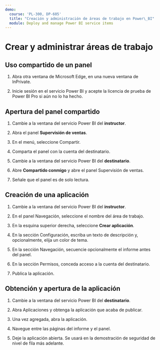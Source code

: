 ```yaml
---
demo:
  course: 'PL-300, DP-605'
  title: "Creación y administración de áreas de trabajo en Power\_BI"
  module: Deploy and manage Power BI service items
---
```


# Crear y administrar áreas de trabajo

## Uso compartido de un panel

1. Abra otra ventana de Microsoft Edge, en una nueva ventana de InPrivate.

1. Inicie sesión en el servicio Power BI y acepte la licencia de prueba de Power BI Pro si aún no lo ha hecho.

## Apertura del panel compartido

1. Cambie a la ventana del servicio Power BI del **instructor**.

1. Abra el panel **Supervisión de ventas**.

1. En el menú, seleccione Compartir.

1. Comparta el panel con la cuenta del destinatario.

1. Cambie a la ventana del servicio Power BI del **destinatario**.

1. Abre **Compartido conmigo** y abre el panel Supervisión de ventas.

1. Señale que el panel es de solo lectura.

## Creación de una aplicación

1. Cambie a la ventana del servicio Power BI del **instructor**.

1. En el panel Navegación, seleccione el nombre del área de trabajo.

1. En la esquina superior derecha, seleccione **Crear aplicación**.

1. En la sección Configuración, escriba un texto de descripción y, opcionalmente, elija un color de tema.

1. En la sección Navegación, secuencie opcionalmente el informe antes del panel.

1. En la sección Permisos, conceda acceso a la cuenta del destinatario.

1. Publica la aplicación.

## Obtención y apertura de la aplicación

1. Cambie a la ventana del servicio Power BI del **destinatario**.

1. Abra Aplicaciones y obtenga la aplicación que acaba de publicar.

1. Una vez agregada, abra la aplicación.

1. Navegue entre las páginas del informe y el panel.

1. Deje la aplicación abierta. Se usará en la demostración de seguridad de nivel de fila más adelante.
